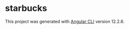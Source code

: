 # starbucks

This project was generated with [Angular CLI](https://github.com/angular/angular-cli) version 12.2.6.

